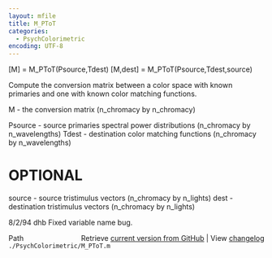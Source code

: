 ```yaml
---
layout: mfile
title: M_PToT
categories:
  - PsychColorimetric
encoding: UTF-8
---
```


\[M\] = M\_PToT\(Psource,Tdest\)
\[M,dest\] = M\_PToT\(Psource,Tdest,source\)

Compute the conversion matrix between a color
space with known primaries and one with known
color matching functions.

M - the conversion matrix
 \(n\_chromacy by n\_chromacy\)

Psource - source primaries spectral power distributions
 \(n\_chromacy by n\_wavelengths\)
Tdest - destination color matching functions
 \(n\_chromacy by n\_wavelengths\)

# OPTIONAL
source - source tristimulus vectors
 \(n\_chromacy by n\_lights\)
dest - destination tristimulus vectors
 \(n\_chromacy by n\_lights\)

8/2/94      dhb     Fixed variable name bug.


<div class="code_header" style="text-align:right;">
  <span style="float:left;">Path&nbsp;&nbsp;</span> <span class="counter">Retrieve <a href=
  "https://raw.github.com/Psychtoolbox-3/Psychtoolbox-3/beta/./PsychColorimetric/M_PToT.m">current version from GitHub</a> | View <a href=
  "https://github.com/Psychtoolbox-3/Psychtoolbox-3/commits/beta/./PsychColorimetric/M_PToT.m">changelog</a></span>
</div>
<div class="code">
  <code>./PsychColorimetric/M_PToT.m</code>
</div>
